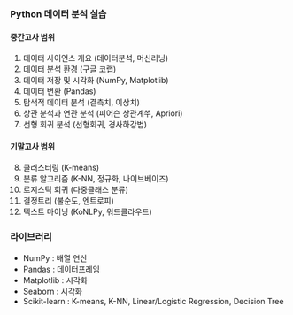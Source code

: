### Python 데이터 분석 실습
#### 중간고사 범위
1. 데이터 사이언스 개요 (데이터분석, 머신러닝)
2. 데이터 분석 환경 (구글 코랩)
3. 데이터 저장 및 시각화 (NumPy, Matplotlib)
4. 데이터 변환 (Pandas)
5. 탐색적 데이터 분석 (결측치, 이상치)
6. 상관 분석과 연관 분석 (피어슨 상관계쑤, Apriori)
7. 선형 회귀 분석 (선형회귀, 경사하강법)
#### 기말고사 범위
8. 클러스터링 (K-means)
9. 분류 알고리즘 (K-NN, 정규화, 나이브베이즈)
10. 로지스틱 회귀 (다중클래스 분류)
11. 결정트리 (불순도, 엔트로피)
12. 텍스트 마이닝 (KoNLPy, 워드클라우드)


### 라이브러리
- NumPy : 배열 연산
- Pandas : 데이터프레임
- Matplotlib : 시각화
- Seaborn : 시각화
- Scikit-learn : K-means, K-NN, Linear/Logistic Regression, Decision Tree
